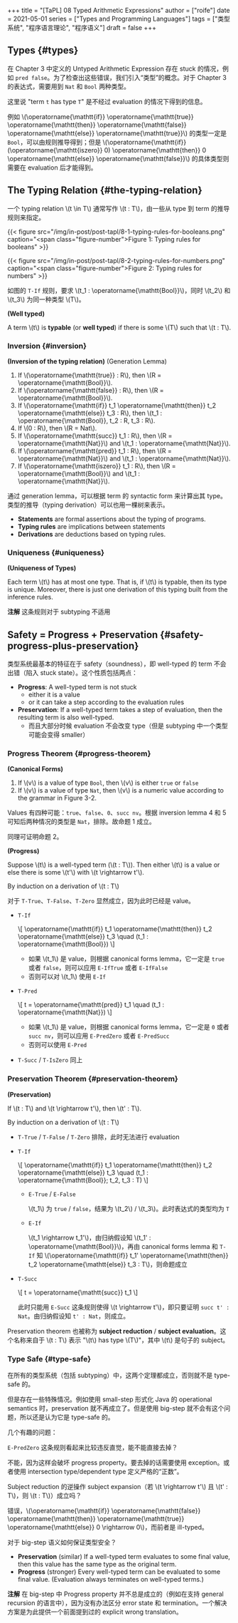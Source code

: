 +++
title = "[TaPL] 08 Typed Arithmetic Expressions"
author = ["roife"]
date = 2021-05-01
series = ["Types and Programming Languages"]
tags = ["类型系统", "程序语言理论", "程序语义"]
draft = false
+++

## Types {#types}

在 Chapter 3 中定义的 Untyped Arithmetic Expression 存在 stuck 的情况，例如 `pred false`。为了检查出这些错误，我们引入“类型”的概念。对于 Chapter 3 的表达式，需要用到 `Nat` 和 `Bool` 两种类型。

这里说 "term `t` has type `T`" 是不经过 evaluation 的情况下得到的信息。

例如 \\(\operatorname{\mathtt{if}} \operatorname{\mathtt{true}} \operatorname{\mathtt{then}} \operatorname{\mathtt{false}} \operatorname{\mathtt{else}} \operatorname{\mathtt{true}}\\) 的类型一定是 `Bool`，可以由规则推导得到；但是 \\(\operatorname{\mathtt{if}} (\operatorname{\mathtt{iszero}} 0) \operatorname{\mathtt{then}} 0 \operatorname{\mathtt{else}} \operatorname{\mathtt{false}}\\) 的具体类型则需要在 evaluation 后才能得到。


## The Typing Relation {#the-typing-relation}

一个 typing relation \\(t \in T\\) 通常写作 \\(t : T\\)，由一些从 type 到 term 的推导规则来指定。

{{< figure src="/img/in-post/post-tapl/8-1-typing-rules-for-booleans.png" caption="<span class=\"figure-number\">Figure 1: </span>Typing rules for booleans" >}}

{{< figure src="/img/in-post/post-tapl/8-2-typing-rules-for-numbers.png" caption="<span class=\"figure-number\">Figure 2: </span>Typing rules for numbers" >}}

如图的 `T-If` 规则，要求 \\(t\_1 : \operatorname{\mathtt{Bool}}\\)，同时 \\(t\_2\\) 和 \\(t\_3\\) 为同一种类型 \\(T\\)。

<div class="definition">

**(Well typed)**

A term \\(t\\) is **typable** (or **well typed**) if there is some \\(T\\) such that \\(t : T\\).

</div>


### Inversion {#inversion}

<div class="lemma">

**(Inversion of the typing relation)** (Generation Lemma)

1.  If \\(\operatorname{\mathtt{true}} : R\\), then \\(R = \operatorname{\mathtt{Bool}}\\).
2.  If \\(\operatorname{\mathtt{false}} : R\\), then \\(R = \operatorname{\mathtt{Bool}}\\).
3.  If \\(\operatorname{\mathtt{if}} t\_1 \operatorname{\mathtt{then}} t\_2 \operatorname{\mathtt{else}} t\_3 : R\\), then \\(t\_1 : \operatorname{\mathtt{Bool}}, t\_2 : R, t\_3 : R\\).
4.  If \\(0 : R\\), then \\(R = Nat\\).
5.  If \\(\operatorname{\mathtt{succ}} t\_1 : R\\), then \\(R = \operatorname{\mathtt{Nat}}\\) and \\(t\_1 : \operatorname{\mathtt{Nat}}\\).
6.  If \\(\operatorname{\mathtt{pred}} t\_1 : R\\), then \\(R = \operatorname{\mathtt{Nat}}\\) and \\(t\_1 : \operatorname{\mathtt{Nat}}\\).
7.  If \\(\operatorname{\mathtt{iszero}} t\_1 : R\\), then \\(R = \operatorname{\mathtt{Bool}}\\) and \\(t\_1 : \operatorname{\mathtt{Nat}}\\).

</div>

通过 generation lemma，可以根据 term 的 syntactic form 来计算出其 type。类型的推导（typing derivation）可以也用一棵树来表示。

-   **Statements** are formal assertions about the typing of programs.
-   **Typing rules** are implications between statements
-   **Derivations** are deductions based on typing rules.


### Uniqueness {#uniqueness}

<div class="theorem">

**(Uniqueness of Types)**

Each term \\(t\\) has at most one type. That is, if \\(t\\) is typable, then its type is unique. Moreover, there is just one derivation of this typing built from the inference rules.

**注解** 这条规则对于 subtyping 不适用

</div>


## Safety = Progress + Preservation {#safety-progress-plus-preservation}

类型系统最基本的特征在于 safety（soundness），即 well-typed 的 term 不会出错（陷入 stuck state）。这个性质包括两点：

-   **Progress**: A well-typed term is not stuck
    -   either it is a value
    -   or it can take a step according to the evaluation rules
-   **Preservation**: If a well-typed term takes a step of evaluation, then the resulting term is also well-typed.
    -   而且大部分时候 evaluation 不会改变 type（但是 subtyping 中一个类型可能会变得 smaller）


### Progress Theorem {#progress-theorem}

<div class="lemma">

**(Canonical Forms)**

1.  If \\(v\\) is a value of type `Bool`, then \\(v\\) is either `true` or `false`
2.  If \\(v\\) is a value of type `Nat`, then \\(v\\) is a numeric value according to the grammar in Figure 3-2.

</div>

<div class="proof">

Values 有四种可能：`true`、`false`、`0`、`succ nv`。根据 inversion lemma 4 和 5 可知后两种情况的类型是 `Nat`，排除。故命题 1 成立。

同理可证明命题 2。

</div>

<div class="theorem">

**(Progress)**

Suppose \\(t\\) is a well-typed term (\\(t : T\\)). Then either \\(t\\) is a value or else there is some \\(t'\\) with \\(t \rightarrow t'\\).

</div>

<div class="proof">

By induction on a derivation of \\(t : T\\)

对于 `T-True`、`T-False`、`T-Zero` 显然成立，因为此时已经是 value。

-   `T-If`

    \\[
      \operatorname{\mathtt{if}} t\_1 \operatorname{\mathtt{then}} t\_2 \operatorname{\mathtt{else}} t\_3 \quad (t\_1 : \operatorname{\mathtt{Bool}})
      \\]

    -   如果 \\(t\_1\\) 是 value，则根据 canonical forms lemma，它一定是 `true` 或者 `false`，则可以应用 `E-IfTrue` 或者 `E-IfFalse`
    -   否则可以对 \\(t\_1\\) 使用 `E-If`

-   `T-Pred`

    \\[
      t = \operatorname{\mathtt{pred}} t\_1 \quad (t\_1 : \operatorname{\mathtt{Nat}})
      \\]

    -   如果 \\(t\_1\\) 是 value，则根据 canonical forms lemma，它一定是 `0` 或者 `succ nv`，则可以应用 `E-PredZero` 或者 `E-PredSucc`
    -   否则可以使用 `E-Pred`

-   `T-Succ` / `T-IsZero` 同上

</div>


### Preservation Theorem {#preservation-theorem}

<div class="theorem">

**(Preservation)**

If \\(t : T\\) and \\(t \rightarrow t'\\), then \\(t' : T\\).

</div>

<div class="proof">

By induction on a derivation of \\(t : T\\)

-   `T-True` / `T-False` / `T-Zero` 排除，此时无法进行 evaluation

-   `T-If`

    \\[
      \operatorname{\mathtt{if}} t\_1 \operatorname{\mathtt{then}} t\_2 \operatorname{\mathtt{else}} t\_3 \quad (t\_1 : \operatorname{\mathtt{Bool}}; t\_2, t\_3 : T)
      \\]

    -   `E-True` / `E-False`

        \\(t\_1\\) 为 `true` / `false`，结果为 \\(t\_2\\) / \\(t\_3\\)。此时表达式的类型均为 `T`

    -   `E-If`

        \\(t\_1 \rightarrow t\_1'\\)，由归纳假设知 \\(t\_1' : \operatorname{\mathtt{Bool}}\\)，再由 canonical forms lemma 和 `T-If` 知 \\(\operatorname{\mathtt{if}} t\_1' \operatorname{\mathtt{then}} t\_2 \operatorname{\mathtt{else}} t\_3 : T\\)，则命题成立

-   `T-Succ`

    \\[
      t = \operatorname{\mathtt{succ}} t\_1
      \\]

    此时只能用 `E-Succ` 这条规则使得 \\(t \rightarrow t'\\)，即只要证明 `succ t' : Nat`。由归纳假设知 `t' : Nat`，则成立。

</div>

Preservation theorem 也被称为 **subject reduction** / **subject evaluation**。这个名称来自于 \\(t : T\\) 表示 "\\(t\\) has type \\(T\\)"，其中 \\(t\\) 是句子的 subject。


### Type Safe {#type-safe}

在所有的类型系统（包括 subtyping）中，这两个定理都成立，否则就不是 type-safe 的。

但是存在一些特殊情况。例如使用 small-step 形式化 Java 的 operational semantics 时，preservation 就不再成立了。但是使用 big-step 就不会有这个问题，所以还是认为它是 type-safe 的。

几个有趣的问题：

<div class="question">

`E-PredZero` 这条规则看起来比较违反直觉，能不能直接去掉？

</div>

<div class="answer">

不能，因为这样会破坏 progress property。要去掉的话需要使用 exception。或者使用 intersection type/dependent type 定义严格的“正数”。

</div>

<div class="question">

Subject reduction 的逆操作 subject expansion（若 \\(t \rightarrow t'\\) 且 \\(t' : T\\)，则 \\(t : T\\)）成立吗？

</div>

<div class="answer">

错误，\\(\operatorname{\mathtt{if}} \operatorname{\mathtt{false}} \operatorname{\mathtt{then}} \operatorname{\mathtt{true}} \operatorname{\mathtt{else}} 0 \rightarrow 0\\)，而前者是 ill-typed。

</div>

<div class="question">

对于 big-step 语义如何保证类型安全？

</div>

<div class="answer">

-   **Preservation** (similar) If a well-typed term evaluates to some final value, then this value has the same type as the original term.
-   **Progress** (stronger) Every well-typed term can be evaluated to some final value. (Evaluation always terminates on well-typed terms.)

**注解** 在 big-step 中 Progress property 并不总是成立的（例如在支持 general recursion 的语言中），因为没有办法区分 error state 和 termination。一个解决方案是为此提供一个前面提到过的 explicit wrong translation。

</div>
